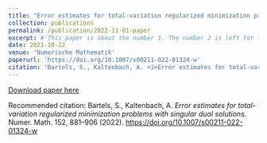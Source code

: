 ```yaml
---
title: "Error estimates for total-variation regularized minimization problems with singular dual solutions"
collection: publications
permalink: /publication/2022-11-01-paper
excerpt: #'This paper is about the number 1. The number 2 is left for future work.'
date: 2021-10-22
venue: 'Numerische Mathematik'
paperurl: 'https://doi.org/10.1007/s00211-022-01324-w'
citation: 'Bartels, S., Kaltenbach, A. <i>Error estimates for total-variation regularized minimization problems with singular dual solutions</i>. Numer. Math. 152,  881–906 (2022). https://doi.org/10.1007/s00211-022-01324-w'
---
```


[Download paper here](https://doi.org/10.1007/s00211-022-01324-w) 

Recommended citation: Bartels, S., Kaltenbach, A. <i>Error estimates for total-variation regularized minimization problems with singular dual solutions</i>. Numer. Math. 152,  881–906 (2022). https://doi.org/10.1007/s00211-022-01324-w

